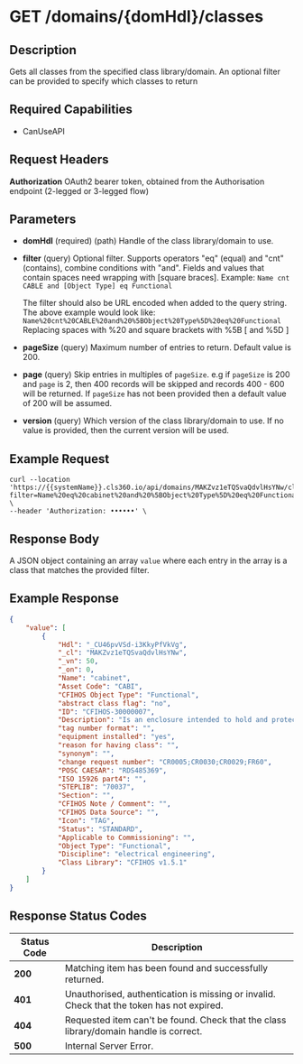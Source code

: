 # GET /domains/{domHdl}/classes

## Description
Gets all classes from the specified class library/domain. An optional filter can be provided to specify which classes to return

## Required Capabilities
* CanUseAPI

## Request Headers

**Authorization** OAuth2 bearer token, obtained from the Authorisation endpoint (2-legged or 3-legged flow)

## Parameters
 * **domHdl** (required) (path) Handle of the class library/domain to use.

 * **filter** (query) Optional filter. Supports operators "eq" (equal) and "cnt" (contains), combine conditions with "and". Fields and values that contain spaces need wrapping with [square braces].
    Example:
    `Name cnt CABLE and [Object Type] eq Functional`  
    
    The filter should also be URL encoded when added to the query string. The above example would look like:
        `Name%20cnt%20CABLE%20and%20%5BObject%20Type%5D%20eq%20Functional`
    Replacing spaces with %20 and square brackets with %5B [ and %5D ]

* **pageSize** (query) Maximum number of entries to return. Default value is 200.

* **page** (query) Skip entries in multiples of `pageSize`. e.g if `pageSize` is 200 and `page` is 2, then 400 records will be skipped and records 400 - 600 will be returned. If `pageSize` has not been provided then a default value of 200 will be assumed.

* **version** (query) Which version of the class library/domain to use. If no value is provided, then the current version will be used.

## Example Request
```
curl --location 'https://{{systemName}}.cls360.io/api/domains/MAKZvz1eTQSvaQdvlHsYNw/classes?filter=Name%20eq%20cabinet%20and%20%5BObject%20Type%5D%20eq%20Functional&version=14' \
--header 'Authorization: ••••••' \
```

## Response Body
A JSON object containing an array `value` where each entry in the array is a class that matches the provided filter.

## Example Response
```JSON
{
    "value": [
        {
            "Hdl": "_CU46pvVSd-i3KkyPfVkVg",
            "_cl": "MAKZvz1eTQSvaQdvlHsYNw",
            "_vn": 50,
            "_on": 0,
            "Name": "cabinet",
            "Asset Code": "CABI",
            "CFIHOS Object Type": "Functional",
            "abstract class flag": "no",
            "ID": "CFIHOS-30000007",
            "Description": "Is an enclosure intended to hold and protect electrical components.",
            "tag number format": "",
            "equipment installed": "yes",
            "reason for having class": "",
            "synonym": "",
            "change request number": "CR0005;CR0030;CR0029;FR60",
            "POSC CAESAR": "RDS485369",
            "ISO 15926 part4": "",
            "STEPLIB": "70037",
            "Section": "",
            "CFIHOS Note / Comment": "",
            "CFIHOS Data Source": "",
            "Icon": "TAG",
            "Status": "STANDARD",
            "Applicable to Commissioning": "",
            "Object Type": "Functional",
            "Discipline": "electrical engineering",
            "Class Library": "CFIHOS v1.5.1"
        }
    ]
}
```

## Response Status Codes
| Status Code | Description |
| -------- | ------- |
|**200** |Matching item has been found and successfully returned.|
|**401** |Unauthorised, authentication is missing or invalid. Check that the token has not expired.|
|**404** |Requested item can't be found. Check that the class library/domain handle is correct.|
|**500** |Internal Server Error.|


